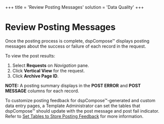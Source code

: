 +++
title = 'Review Posting Messages'
solution = 'Data Quality'
+++

# Review Posting Messages

Once the posting process is complete, dspCompose™ displays posting
messages about the success or failure of each record in the request.

To view the post results:

1.  Select <span style="font-weight: bold;">Requests</span> on
    <span style="font-style: italic;">Navigation</span> pane.
2.  Click **Vertical View** for the request.
3.  Click **Archive Page ID**.

**NOTE:** A posting summary displays in the **POST ERROR** and **POST
MESSAGE** columns for each record.

To customize posting feedback for dspCompose™-generated and custom data
entry pages, a Template Administrator can set the tables that
dspCompose™ should update with the post message and post fail
indicator. Refer to [Set Tables to Store Posting
Feedback](Set_Tables_to_Store_Posting_Feedback.htm) for more
information.
